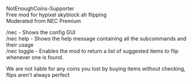 NotEnoughCoins-Supporter                                                                                                                                                 
Free mod for hypixel skyblock ah flipping                                                                                                                               
Moderated from NEC Premium                                                                                                                                               

/nec - Shows the config GUI                                                                                                                                               
/nec help - Shows the help message containing all the subcommands and their usage                                                                                         
/nec toggle - Enables the mod to return a list of suggested items to flip whenever one is found.                                                                         

We are not liable for any coins you lost by buying items without checking, flips aren't always perfect
